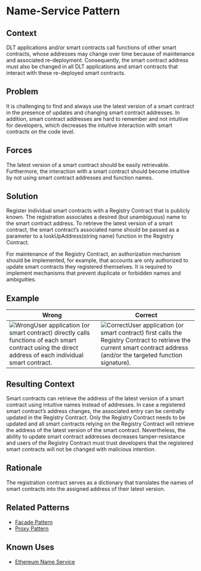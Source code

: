 # Name-Service Pattern
## Context
DLT applications and/or smart contracts call functions of other smart contracts, whose addresses may change over time because of maintenance and associated re-deployment. Consequently, the smart contract address must also be changed in all DLT applications and smart contracts that interact with these re-deployed smart contracts.
## Problem
It is challenging to find and always use the latest version of a smart contract in the presence of updates and changing smart contract addresses. In addition, smart contract addresses are hard to remember and not intuitive for developers, which decreases the intuitive interaction with smart contracts on the code level.
## Forces
The latest version of a smart contract should be easily retrievable. Furthermore, the interaction with a smart contract should become intuitive by not using smart contract addresses and function names.
## Solution
Register individual smart contracts with a Registry Contract that is publicly known. The registration associates a desired (but unambiguous) name to the smart contract address. To retrieve the latest version of a smart contract, the smart contract’s associated name should be passed as a parameter to a lookUpAddress(string name) function in the Registry Contract.

For maintenance of the Registry Contract, an authorization mechanism should be implemented, for example, that accounts are only authorized to update smart contracts they registered themselves. It is required to implement mechanisms that prevent duplicate or forbidden names and ambiguities.
## Example
Wrong | Correct
------------- | -------------
![Wrong](Name-Service%20Pattern%20-%20Direct%20Calls%20via%20Address.png)User application (or smart contract) directly calls functions of each smart contract using the direct address of each individual smart contract. | ![Correct](Name-Service%20Pattern%20-%20Calls%20via%20Name-Service.png)User application (or smart contract) first calls the Registry Contract to retrieve the current smart contract address (and/or the targeted function signature).

## Resulting Context
Smart contracts can retrieve the address of the latest version of a smart contract using intuitive names instead of addresses. In case a registered smart contract’s address changes, the associated entry can be centrally updated in the Registry Contract. Only the Registry Contract needs to be updated and all smart contracts relying on the Registry Contract will retrieve the address of the latest version of the smart contract. Nevertheless, the ability to update smart contract addresses decreases tamper-resistance and users of the Registry Contract must trust developers that the registered smart contracts will not be changed with malicious intention.
## Rationale
The registration contract serves as a dictionary that translates the names of smart contracts into the assigned address of their latest version.
## Related Patterns
* [Façade Pattern](/Architectural%20Patterns/Façade%20Pattern/README.md#context)
* [Proxy Pattern](/Architectural%20Patterns/Proxy%20Pattern/README.md#context)
## Known Uses
* [Ethereum Name Service](https://docs.ens.domains/)
